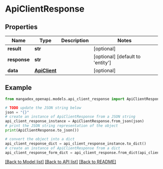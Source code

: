 # ApiClientResponse


## Properties

Name | Type | Description | Notes
------------ | ------------- | ------------- | -------------
**result** | **str** |  | [optional] 
**response** | **str** |  | [optional] [default to 'entity']
**data** | [**ApiClient**](ApiClient.md) |  | [optional] 

## Example

```python
from mangadex_openapi.models.api_client_response import ApiClientResponse

# TODO update the JSON string below
json = "{}"
# create an instance of ApiClientResponse from a JSON string
api_client_response_instance = ApiClientResponse.from_json(json)
# print the JSON string representation of the object
print(ApiClientResponse.to_json())

# convert the object into a dict
api_client_response_dict = api_client_response_instance.to_dict()
# create an instance of ApiClientResponse from a dict
api_client_response_form_dict = api_client_response.from_dict(api_client_response_dict)
```
[[Back to Model list]](../README.md#documentation-for-models) [[Back to API list]](../README.md#documentation-for-api-endpoints) [[Back to README]](../README.md)


